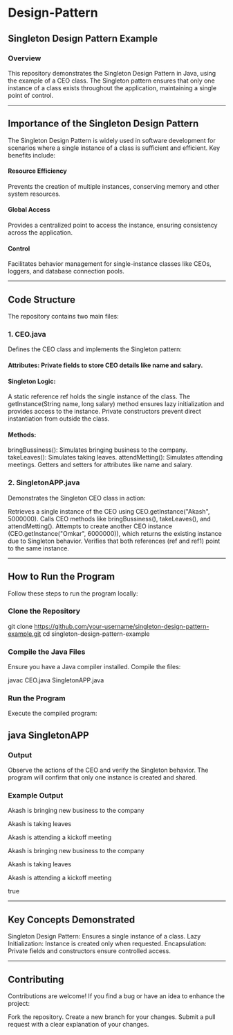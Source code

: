 # Design-Pattern
## Singleton Design Pattern Example
### Overview

This repository demonstrates the Singleton Design Pattern in Java, using the example of a CEO class. The Singleton pattern ensures that only one instance of a class exists throughout the application, maintaining a single point of control.

-----------------------------------------------------------------------------------------------
## Importance of the Singleton Design Pattern

The Singleton Design Pattern is widely used in software development for scenarios where a single instance of a class is sufficient and efficient. Key benefits include:

#### Resource Efficiency
Prevents the creation of multiple instances, conserving memory and other system resources.
#### Global Access
Provides a centralized point to access the instance, ensuring consistency across the application.
#### Control
Facilitates behavior management for single-instance classes like CEOs, loggers, and database connection pools.

---------------------------------------------------------------------------------------------

## Code Structure
The repository contains two main files:

### 1. CEO.java
Defines the CEO class and implements the Singleton pattern:

#### Attributes: Private fields to store CEO details like name and salary.
#### Singleton Logic:
A static reference ref holds the single instance of the class.
The getInstance(String name, long salary) method ensures lazy initialization and provides access to the instance.
Private constructors prevent direct instantiation from outside the class.
#### Methods:
bringBussiness(): Simulates bringing business to the company.
takeLeaves(): Simulates taking leaves.
attendMetting(): Simulates attending meetings.
Getters and setters for attributes like name and salary.
### 2. SingletonAPP.java
Demonstrates the Singleton CEO class in action:

Retrieves a single instance of the CEO using CEO.getInstance("Akash", 5000000).
Calls CEO methods like bringBussiness(), takeLeaves(), and attendMetting().
Attempts to create another CEO instance (CEO.getInstance("Omkar", 6000000)), which returns the existing instance due to Singleton behavior.
Verifies that both references (ref and ref1) point to the same instance.

-----------------------------------------------------------------------------------------------

## How to Run the Program
Follow these steps to run the program locally:

### Clone the Repository

git clone https://github.com/your-username/singleton-design-pattern-example.git
cd singleton-design-pattern-example

### Compile the Java Files
Ensure you have a Java compiler installed. Compile the files:

javac CEO.java SingletonAPP.java

### Run the Program
Execute the compiled program:

java SingletonAPP
------------------------------------------------------------------------------------------------
### Output
Observe the actions of the CEO and verify the Singleton behavior. The program will confirm that only one instance is created and shared.

### Example Output

Akash is bringing new business to the company

Akash is taking leaves

Akash is attending a kickoff meeting

Akash is bringing new business to the company

Akash is taking leaves

Akash is attending a kickoff meeting

true

------------------------------------------------------------------------------------------------
## Key Concepts Demonstrated

Singleton Design Pattern: Ensures a single instance of a class.
Lazy Initialization: Instance is created only when requested.
Encapsulation: Private fields and constructors ensure controlled access.

------------------------------------------------------------------------------------------------
## Contributing
Contributions are welcome! If you find a bug or have an idea to enhance the project:

Fork the repository.
Create a new branch for your changes.
Submit a pull request with a clear explanation of your changes.
